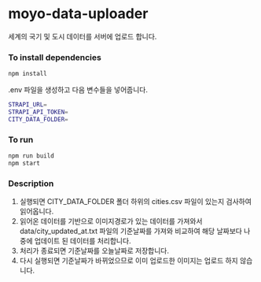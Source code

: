 # moyo-data-uploader

세계의 국기 및 도시 데이터를 서버에 업로드 합니다.

### To install dependencies

```bash
npm install
```

.env 파일을 생성하고 다음 변수들을 넣어줍니다.

```bash
STRAPI_URL=
STRAPI_API_TOKEN=
CITY_DATA_FOLDER=
```

### To run

```bash
npm run build
npm start
```

### Description

1. 실행되면 CITY_DATA_FOLDER 폴더 하위의 cities.csv 파일이 있는지 검사하여 읽어옵니다.
1. 읽어온 데이터를 기반으로 이미지경로가 있는 데이터를 가져와서 data/city_updated_at.txt 파일의 기준날짜를 가져와 비교하여 해당 날짜보다 나중에 업데이트 된 데이터를 처리합니다.
1. 처리가 종료되면 기준날짜를 오늘날짜로 저장합니다.
1. 다시 실행되면 기준날짜가 바뀌었으므로 이미 업로드한 이미지는 업로드 하지 않습니다.
